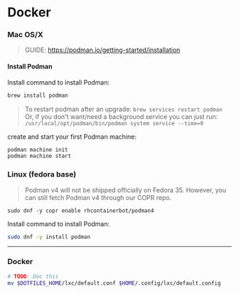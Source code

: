# Docker


### Mac OS/X

> GUIDE: https://podman.io/getting-started/installation

#### Install Podman

Install command to install Podman:

```sh
brew install podman
```

> To restart podman after an upgrade:
>   `brew services restart podman`
> Or, if you don't want/need a background service you can just run:
>   `/usr/local/opt/podman/bin/podman system service --time=0`

create and start your first Podman machine:

```sh
podman machine init
podman machine start
```

### Linux (fedora base)

> Podman v4 will not be shipped officially on Fedora 35. 
> However, you can still fetch Podman v4 through our COPR repo.

```
sudo dnf -y copr enable rhcontainerbot/podman4
```


Install command to install Podman:

```sh
sudo dnf -y install podman
```



----- 

### Docker

```sh
# TODO: Doc this
mv $DOTFILES_HOME/lxc/default.conf $HOME/.config/lxc/default.config
```
